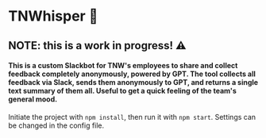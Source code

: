 # TNWhisper 🤖

## NOTE: this is a work in progress! ⚠️

#### This is a custom Slackbot for TNW's employees to share and collect feedback completely anonymously, powered by GPT. The tool collects all feedback via Slack, sends them anonymously to GPT, and returns a single text summary of them all. Useful to get a quick feeling of the team's general mood.

Initiate the project with `npm install`, then run it with `npm start`. 
Settings can be changed in the config file.